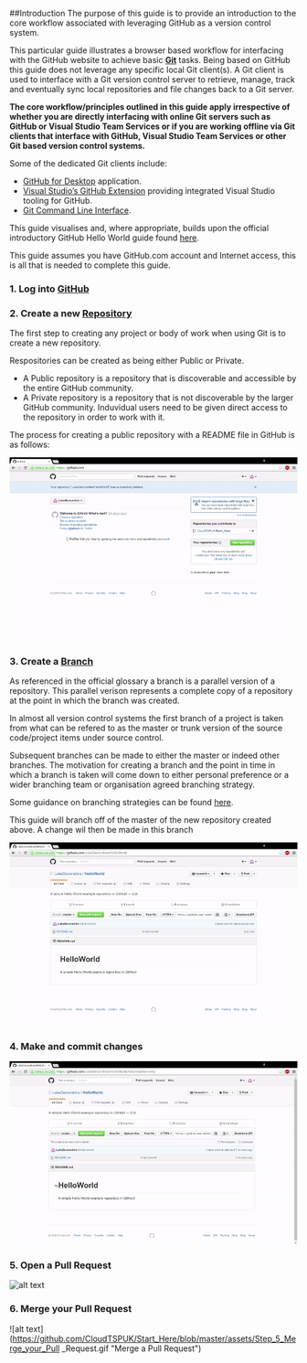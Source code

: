 ##Introduction
The purpose of this guide is to provide an introduction to the core workflow associated with leveraging GitHub as a version control system. 

This particular guide illustrates a browser based workflow for interfacing with the GitHub website to achieve basic **[Git](https://help.github.com/articles/github-glossary#Git)** tasks. Being based on GitHub this guide does not leverage any specific local Git client(s). A Git client is used to interface with a Git version control server to retrieve, manage, track and eventually sync local repositories and file changes back to a Git server.

**The core workflow/principles outlined in this guide apply irrespective of whether you are directly interfacing with online Git servers such as GitHub or Visual Studio Team Services or if you are working offline via Git clients that interface with GitHub, Visual Studio Team Services or other Git based version control systems.**

Some of the dedicated Git clients include:
* [GitHub for Desktop]( https://desktop.github.com/) application.
* [Visual Studio’s GitHub Extension]( https://visualstudio.github.com/) providing integrated Visual Studio tooling for GitHub. 
* [Git Command Line Interface](https://git-scm.com/book/en/v2/Getting-Started-Installing-Git).

This guide visualises and, where appropriate, builds upon the official introductory GitHub Hello World guide found [here](https://guides.github.com/activities/hello-world/).

This guide assumes you have GitHub.com account and Internet access, this is all that is needed to complete this guide. 

### 1. Log into [GitHub](https://github.com/)

### 2. Create a new [Repository](https://help.github.com/articles/github-glossary#repository)
The first step to creating any project or body of work when using Git is to create a new repository. 

Respositories can be created as being either Public or Private. 
* A Public repository is a repository that is discoverable and accessible by the entire GitHub community. 
* A Private repository is a repository that is not discoverable by the larger GitHub community. Induvidual users need to be given direct access to the repository in order to work with it. 

The process for creating a public repository with a README file in GitHub is as follows:

![alt text](https://github.com/CloudTSPUK/Start_Here/blob/master/assets/Step_1_Create_Repository.gif "Create a repository")

### 3. Create a [Branch](https://help.github.com/articles/github-glossary#branch)
As referenced in the official glossary a branch is a parallel version of a repository. This parallel verison represents a complete copy of a repository at the point in which the branch was created.

In almost all version control systems the first branch of a project is taken from what can be refered to as the master or trunk version of the source code/project items under source control. 

Subsequent branches can be made to either the master or indeed other branches. The motivation for creating a branch and the point in time in which a branch is taken will come down to either personal preference or a wider branching team or organisation agreed branching strategy.

Some guidance on branching strategies can be found [here](https://msdn.microsoft.com/en-us/library/bb668955.aspx).

This guide will branch off of the master of the new repository created above. A change wil then be made in this branch 

![alt text](https://github.com/CloudTSPUK/Start_Here/blob/master/assets/Step_2_Create_A_Branch.gif "Create a branch")
### 4. Make and commit changes
![alt text](https://github.com/CloudTSPUK/Start_Here/blob/master/assets/Step_3_Make_and_commit_changes.gif "Make and commit changes")
### 5. Open a Pull Request
![alt text](https://github.com/CloudTSPUK/Start_Here/blob/master/assets/Step_4_Open_a_Pull_Request.gif "Open a Pull Request")
### 6. Merge your Pull Request
![alt text](https://github.com/CloudTSPUK/Start_Here/blob/master/assets/Step_5_Merge_your_Pull _Request.gif "Merge a Pull Request")
